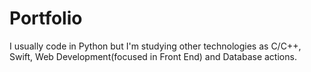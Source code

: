 # Portfolio
I usually code in Python but I'm studying other technologies as C/C++, Swift, Web Development(focused in Front End) and Database actions.
